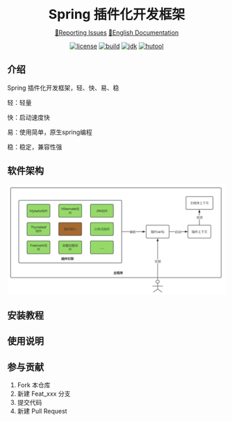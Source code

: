 
<div align="center">
<span style="font-size: 30px;font-weight:bold">
Spring 插件化开发框架
</span>

[🤔Reporting Issues][Issues-url]   [📘English Documentation][english-url]

[![license][license-image]][license-url]
[![build][build-image]][build-url]
[![jdk][jdk-image]][jdk-url]
[![hutool][hutool-image]][hutool-url]
</div>

[license-image]: https://img.shields.io/badge/license-Apache%202.0-green
[stars-image]: https://badgen.net/github/stars/jujunchen/spring-hot-plugin
[build-image]: https://img.shields.io/badge/build-Spring%20Boot%202.7.18-45e91c
[jdk-image]: https://img.shields.io/badge/JDK-8+-green
[hutool-image]: https://img.shields.io/badge/hutool-5.8.4-green

[license-url]: ./LICENSE
[build-url]: https://github.com/spring-projects/spring-boot
[jdk-url]: https://www.oracle.com/java/technologies/javase/javase-jdk8-downloads.html
[hutool-url]: https://github.com/dromara/hutool
[Issues-url]: https://github.com/jujunchen/spring-hot-plugin/issues
[english-url]: README.en.md

## 介绍
Spring 插件化开发框架，轻、快、易、稳

轻：轻量

快：启动速度快

易：使用简单，原生spring编程

稳：稳定，兼容性强

## 软件架构

![架构图](./images/architecture.png)

## 安装教程


## 使用说明


## 参与贡献

1.  Fork 本仓库
2.  新建 Feat_xxx 分支
3.  提交代码
4.  新建 Pull Request
